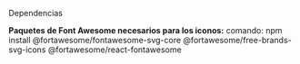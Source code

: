 Dependencias

**Paquetes de Font Awesome necesarios para los iconos:**
   comando: npm install @fortawesome/fontawesome-svg-core @fortawesome/free-brands-svg-icons @fortawesome/react-fontawesome